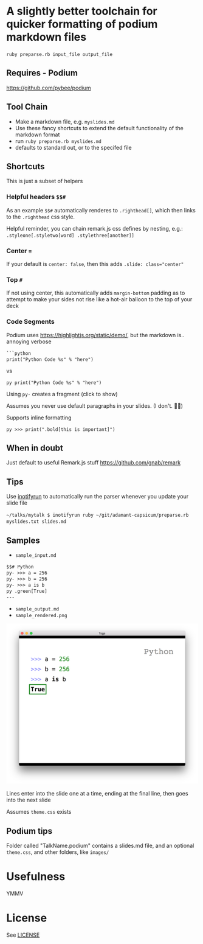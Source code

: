 # A slightly better toolchain for quicker formatting of podium markdown files

`ruby preparse.rb input_file output_file`

## Requires - Podium

https://github.com/pybee/podium

## Tool Chain

 * Make a markdown file, e.g. `myslides.md`
 * Use these fancy shortcuts to extend the default functionality of the markdown format
 * run `ruby preparse.rb myslides.md`
  * defaults to standard out, or to the specifed file

## Shortcuts

This is just a subset of helpers

### Helpful headers `$$#`

As an example `$$#` automatically renderes to `.righthead[]`, which then links to the `.righthead` css style. 

Helpful reminder, you can chain remark.js css defines by nesting, e.g.: `.styleone[.styletwo[word] .stylethree[another]]`

### Center `=`

If your default is `center: false`, then this adds `.slide: class="center"`

### Top `#`

If not using center, this automatically adds `margin-bottom` padding as to attempt to make your sides not rise like a hot-air balloon to the top of your deck

### Code Segments

Podium uses https://highlightjs.org/static/demo/, but the markdown is.. annoying verbose

```
```python
print("Python Code %s" % "here")
```

vs

```
py print("Python Code %s" % "here")
```

Using `py-` creates a fragment (click to show)

Assumes you never use default paragraphs in your slides. (I don't. 🤷‍♀️)

Supports inline formatting

```
py >>> print(".bold[this is important]")
```

## When in doubt

Just default to useful Remark.js stuff https://github.com/gnab/remark


## Tips

Use [inotifyrun](http://exyr.org/2011/inotify-run/) to automatically run the parser whenever you update your slide file

`~/talks/mytalk $ inotifyrun ruby ~/git/adamant-capsicum/preparse.rb myslides.txt slides.md`


## Samples

* `sample_input.md`
```
$$# Python
py- >>> a = 256
py- >>> b = 256
py- >>> a is b
py .green[True]
---
```

* `sample_output.md`
* `sample_rendered.png`

![image](sample_rendered.png)

Lines enter into the slide one at a time, ending at the final line, then goes into the next slide

Assumes `theme.css` exists

## Podium tips

Folder called "TalkName.podium" contains a slides.md file, and an optional `theme.css`, and other folders, like `images/`




# Usefulness

YMMV

# License

See [LICENSE](blob/master/LICENSE)

